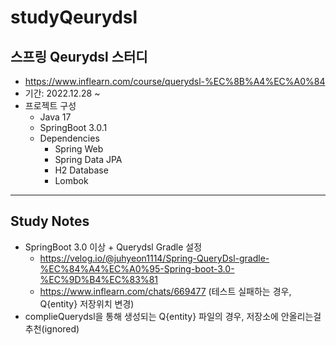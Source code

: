 # studyQeurydsl
## 스프링 Qeurydsl 스터디
- https://www.inflearn.com/course/querydsl-%EC%8B%A4%EC%A0%84
- 기간: 2022.12.28 ~
- 프로젝트 구성
	- Java 17
	- SpringBoot 3.0.1
  - Dependencies
    - Spring Web
    - Spring Data JPA
    - H2 Database
    - Lombok
---------------
## Study Notes
- SpringBoot 3.0 이상 + Querydsl Gradle 설정
  - https://velog.io/@juhyeon1114/Spring-QueryDsl-gradle-%EC%84%A4%EC%A0%95-Spring-boot-3.0-%EC%9D%B4%EC%83%81
  - https://www.inflearn.com/chats/669477 (테스트 실패하는 경우, Q{entity} 저장위치 변경)
- complieQuerydsl을 통해 생성되는 Q{entity} 파일의 경우, 저장소에 안올리는걸 추천(ignored)